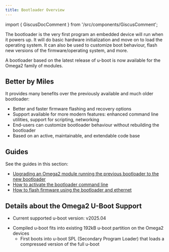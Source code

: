 ```yaml
---
title: Bootloader Overview
---
```


import { GiscusDocComment } from '/src/components/GiscusComment';

The bootloader is the very first program an embedded device will run when it powers up. It will do basic hardware initialization and move on to load the operating system. It can also be used to customize boot behaviour, flash new versions of the firmware/operating system, and more.

A bootloader based on the latest release of u-boot is now available for the Omega2 family of modules. 

## Better by Miles

It provides many benefits over the previously available and much older bootloader:

- Better and faster firmware flashing and recovery options
- Support available for more modern features: enhanced command line utilities, support for scripting, networking
- End-users can customize bootloader behaviour without rebuilding the bootloader
- Based on an active, maintainable, and extendable code base

## Guides

See the guides in this section:

- [Upgrading an Omega2 module running the previous bootloader to the new bootloader](./upgrading-old-bootloader)
- [How to activate the bootloader command line](./activating-bootloader.md)
- [How to flash firmware using the bootloader and ethernet](./flashing-firmware-over-ethernet.md)

## Details about the Omega2 U-Boot Support

- Current supported u-boot version: v2025.04 
<!-- - TODO: update to use u-boot-version variable above -->
<!-- - TODO: link to u-boot/u-boot repo and omega2 support -->
<!-- - TODO: link to OnionIoT/u-boot repo -->
- Compiled u-boot fits into existing 192kB u-boot partition on the Omega2 devices
    - First boots into u-boot SPL (Secondary Program Loader) that loads a compressed version of the full u-boot 





<GiscusDocComment />